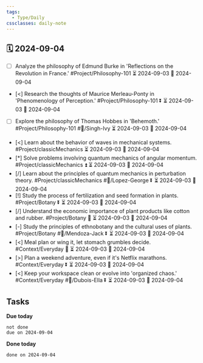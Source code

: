 ```yaml
---
tags:
  - Type/Daily
cssclasses: daily-note
---
```


## 🗓️ 2024-09-04

- [ ] Analyze the philosophy of Edmund Burke in 'Reflections on the Revolution in France.' #Project/Philosophy-101 ⏳ 2024-09-03 📅 2024-09-04
- [<] Research the thoughts of Maurice Merleau-Ponty in 'Phenomenology of Perception.' #Project/Philosophy-101 ⏬ ⏳ 2024-09-03 📅 2024-09-04
- [ ] Explore the philosophy of Thomas Hobbes in 'Behemoth.' #Project/Philosophy-101 #👤/Singh-Ivy ⏳ 2024-09-03 📅 2024-09-04
- [<] Learn about the behavior of waves in mechanical systems. #Project/classicMechanics ⏳ 2024-09-03 📅 2024-09-04
- [*] Solve problems involving quantum mechanics of angular momentum. #Project/classicMechanics ⏫ ⏳ 2024-09-03 📅 2024-09-04
- [/] Learn about the principles of quantum mechanics in perturbation theory. #Project/classicMechanics #👤/Lopez-George ⏬ ⏳ 2024-09-03 📅 2024-09-04
- [!] Study the process of fertilization and seed formation in plants. #Project/Botany ⏬ ⏳ 2024-09-03 📅 2024-09-04
- [/] Understand the economic importance of plant products like cotton and rubber. #Project/Botany 🔼 ⏳ 2024-09-03 📅 2024-09-04
- [-] Study the principles of ethnobotany and the cultural uses of plants. #Project/Botany #👤/Mendoza-Jack ⏬ ⏳ 2024-09-03 📅 2024-09-04
- [<] Meal plan or wing it, let stomach grumbles decide. #Context/Everyday 🔼 ⏳ 2024-09-03 📅 2024-09-04
- [>] Plan a weekend adventure, even if it's Netflix marathons. #Context/Everyday ⏬ ⏳ 2024-09-03 📅 2024-09-04
- [<] Keep your workspace clean or evolve into 'organized chaos.' #Context/Everyday #👤/Dubois-Ella ⏬ ⏳ 2024-09-03 📅 2024-09-04

## Tasks

**Due today**

```tasks
not done
due on 2024-09-04
```

**Done today**

```tasks
done on 2024-09-04
```
            